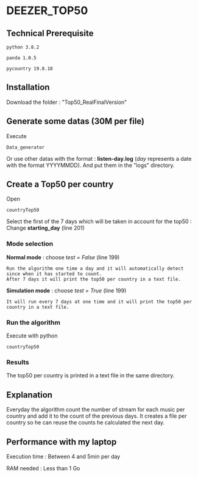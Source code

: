 
# DEEZER_TOP50

## Technical Prerequisite

```
python 3.8.2
```

```
panda 1.0.5
```

```
pycountry 19.8.18
```


## Installation

Download the folder : "Top50_RealFinalVersion"

## Generate some datas (30M per file)

Execute 
```
Data_generator
```
Or use other datas with the format : **listen-day.log**    (*day* represents a date with the format YYYYMMDD).
And put them in the "logs" directory.


 ## Create a Top50 per country
 Open 
 ```
countryTop50
```

Select the first of the 7 days which will be taken in account for the top50 :
Change **starting_day** (line 201)


### Mode selection

**Normal mode** : choose *test = False* (line 199)
```
Run the algorithm one time a day and it will automatically detect since when it has started to count.
After 7 days it will print the top50 per country in a text file.
```

**Simulation mode** : choose *test = True* (line 199)
```
It will run every 7 days at one time and it will print the top50 per country in a text file.
```

### Run the algorithm
Execute with python
```
countryTop50
```

### Results
The top50 per country is printed in a text file in the same directory.


## Explanation

Everyday the algorithm count the number of stream for each music per country and add it to the count of the previous days.
It creates a file per country so he can reuse the counts he calculated the next day.

## Performance with my laptop
Execution time : Between 4 and 5min per day

RAM needed : Less than 1 Go 



